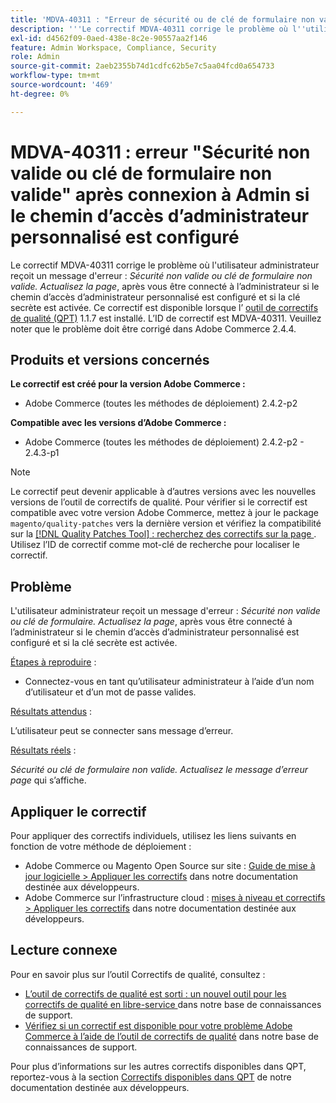 ```yaml
---
title: 'MDVA-40311 : "Erreur de sécurité ou de clé de formulaire non valide" après connexion à Admin si le chemin d’accès d’administrateur personnalisé est configuré'
description: '''Le correctif MDVA-40311 corrige le problème où l''utilisateur administrateur reçoit un message d''erreur : *Sécurité non valide ou clé de formulaire. Actualisez la page*, après vous être connecté à l’administrateur si le chemin d’accès d’administrateur personnalisé est configuré et si la clé secrète est activée. Ce correctif est disponible lorsque l’[outil de correctifs de qualité (QPT)](/help/announcements/adobe-commerce-announcements/magento-quality-patches-released-new-tool-to-self-serve-quality-patches.md) 1.1.7 est installé. L’ID de correctif est MDVA-40311. Veuillez noter que le problème doit être corrigé dans Adobe Commerce 2.4.4."'
exl-id: d4562f09-0aed-438e-8c2e-90557aa2f146
feature: Admin Workspace, Compliance, Security
role: Admin
source-git-commit: 2aeb2355b74d1cdfc62b5e7c5aa04fcd0a654733
workflow-type: tm+mt
source-wordcount: '469'
ht-degree: 0%

---
```


# MDVA-40311 : erreur &quot;Sécurité non valide ou clé de formulaire non valide&quot; après connexion à Admin si le chemin d’accès d’administrateur personnalisé est configuré

Le correctif MDVA-40311 corrige le problème où l&#39;utilisateur administrateur reçoit un message d&#39;erreur : *Sécurité non valide ou clé de formulaire non valide. Actualisez la page*, après vous être connecté à l’administrateur si le chemin d’accès d’administrateur personnalisé est configuré et si la clé secrète est activée. Ce correctif est disponible lorsque l’ [outil de correctifs de qualité (QPT)](/help/announcements/adobe-commerce-announcements/magento-quality-patches-released-new-tool-to-self-serve-quality-patches.md) 1.1.7 est installé. L’ID de correctif est MDVA-40311. Veuillez noter que le problème doit être corrigé dans Adobe Commerce 2.4.4.

## Produits et versions concernés

**Le correctif est créé pour la version Adobe Commerce :**

* Adobe Commerce (toutes les méthodes de déploiement) 2.4.2-p2

**Compatible avec les versions d’Adobe Commerce :**

* Adobe Commerce (toutes les méthodes de déploiement) 2.4.2-p2 - 2.4.3-p1

>[!NOTE]
>
>Le correctif peut devenir applicable à d’autres versions avec les nouvelles versions de l’outil de correctifs de qualité. Pour vérifier si le correctif est compatible avec votre version Adobe Commerce, mettez à jour le package `magento/quality-patches` vers la dernière version et vérifiez la compatibilité sur la [[!DNL Quality Patches Tool] : recherchez des correctifs sur la page ](https://experienceleague.adobe.com/tools/commerce-quality-patches/index.html). Utilisez l’ID de correctif comme mot-clé de recherche pour localiser le correctif.

## Problème

L&#39;utilisateur administrateur reçoit un message d&#39;erreur : *Sécurité non valide ou clé de formulaire. Actualisez la page*, après vous être connecté à l’administrateur si le chemin d’accès d’administrateur personnalisé est configuré et si la clé secrète est activée.

<u>Étapes à reproduire</u> :

* Connectez-vous en tant qu’utilisateur administrateur à l’aide d’un nom d’utilisateur et d’un mot de passe valides.

<u>Résultats attendus</u> :

L’utilisateur peut se connecter sans message d’erreur.

<u>Résultats réels</u> :

*Sécurité ou clé de formulaire non valide. Actualisez le message d’erreur page* qui s’affiche.

## Appliquer le correctif

Pour appliquer des correctifs individuels, utilisez les liens suivants en fonction de votre méthode de déploiement :

* Adobe Commerce ou Magento Open Source sur site : [Guide de mise à jour logicielle > Appliquer les correctifs](https://experienceleague.adobe.com/en/docs/commerce-operations/tools/quality-patches-tool/usage) dans notre documentation destinée aux développeurs.
* Adobe Commerce sur l’infrastructure cloud : [mises à niveau et correctifs > Appliquer les correctifs](https://experienceleague.adobe.com/en/docs/commerce-cloud-service/user-guide/develop/upgrade/apply-patches) dans notre documentation destinée aux développeurs.

## Lecture connexe

Pour en savoir plus sur l’outil Correctifs de qualité, consultez :

* [ L’outil de correctifs de qualité est sorti : un nouvel outil pour les correctifs de qualité en libre-service ](/help/announcements/adobe-commerce-announcements/magento-quality-patches-released-new-tool-to-self-serve-quality-patches.md) dans notre base de connaissances de support.
* [Vérifiez si un correctif est disponible pour votre problème Adobe Commerce à l’aide de l’outil de correctifs de qualité](/help/support-tools/patches-available-in-qpt-tool/check-patch-for-magento-issue-with-magento-quality-patches.md) dans notre base de connaissances de support.

Pour plus d’informations sur les autres correctifs disponibles dans QPT, reportez-vous à la section [Correctifs disponibles dans QPT](https://experienceleague.adobe.com/tools/commerce-quality-patches/index.html) de notre documentation destinée aux développeurs.
